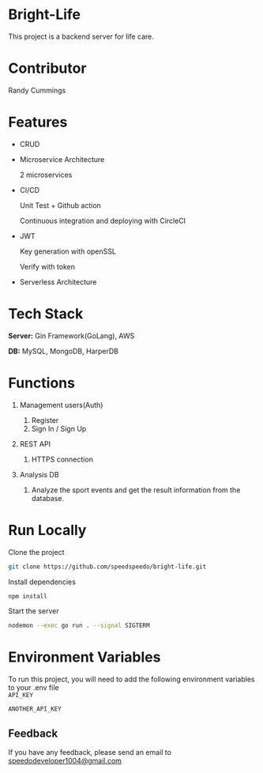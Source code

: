 # Bright-Life
This project is a backend server for life care.
 
# Contributor 
Randy Cummings

# Features  

- CRUD
- Microservice Architecture

    2 microservices

- CI/CD

    Unit Test + Github action

    Continuous integration and deploying with CircleCI

- JWT

    Key generation with openSSL

    Verify with token

- Serverless Architecture

# Tech Stack  

**Server:** Gin Framework(GoLang), AWS

**DB:** MySQL, MongoDB, HarperDB

# Functions  
1. Management users(Auth)
    1. Register
    2. Sign In / Sign Up
2. REST API
    1. HTTPS connection
3. Analysis DB

    1. Analyze the sport events and get the result information from the database.


# Run Locally  

Clone the project  

~~~bash  
git clone https://github.com/speedspeedo/bright-life.git
~~~

Install dependencies  

~~~bash  
npm install
~~~

Start the server  

~~~bash  
nodemon --exec go run . --signal SIGTERM
~~~

# Environment Variables  

To run this project, you will need to add the following environment variables to your .env file  
`API_KEY`  

`ANOTHER_API_KEY` 

## Feedback  

If you have any feedback, please send an email to speedodeveloper1004@gmail.com
